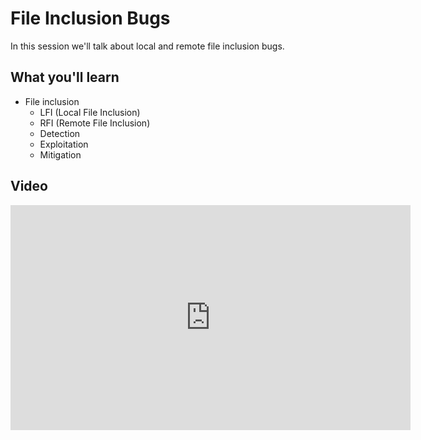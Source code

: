 File Inclusion Bugs
===================

In this session we'll talk about local and remote file inclusion bugs.

What you'll learn
-----------------

- File inclusion
	- LFI (Local File Inclusion)
	- RFI (Remote File Inclusion)
	- Detection
	- Exploitation
	- Mitigation

Video
-----

<iframe id="ytplayer" type="text/html" width="640" height="360" src="https://www.youtube-nocookie.com/embed/ehp9TdmXWr0?rel=0&autoplay=0&origin=https://hacker101.com" frameborder="0"></iframe>
